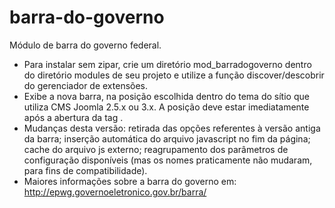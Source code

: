 barra-do-governo
================

Módulo de barra do governo federal.
- Para instalar sem zipar, crie um diretório mod_barradogoverno dentro do diretório modules de seu projeto e utilize a função discover/descobrir do gerenciador de extensões.
- Exibe a nova barra, na posição escolhida dentro do tema do sítio que utiliza CMS Joomla 2.5.x ou 3.x. A posição deve estar imediatamente após a abertura da tag <BODY>. 
- Mudanças desta versão: retirada das opções referentes à versão antiga da barra; inserção automática do arquivo javascript no fim da página; cache do arquivo js externo; reagrupamento dos parâmetros de configuração disponíveis (mas os nomes praticamente não mudaram, para fins de compatibilidade).
- Maiores informações sobre a barra do governo em: http://epwg.governoeletronico.gov.br/barra/
